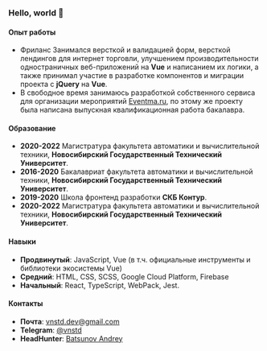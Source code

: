 ### Hello, world 👋
#### Опыт работы
- Фриланс
Занимался версткой и валидацией форм, версткой лендингов для интернет торговли, улучшением производительности одностраничных веб-приложений на **Vue** и написанием их логики, а также принимал участие в разработке компонентов и миграции проекта с **jQuery** на **Vue**. 
- В свободное время занимаюсь разработкой собственного сервиса для организации мероприятий [Eventma.ru](https://eventma.ru/ "Eventma.ru"), по этому же проекту была написана выпускная квалификационная работа бакалавра. 

#### Образование
- **2020-2022** Магистратура факультета автоматики и вычислительной техники, **Новосибирский Государственный Технический Университет**.
- **2016-2020** Бакалавриат факультета автоматики и вычислительной техники, **Новосибирский Государственный Технический Университет**.
- **2019-2020** Школа фронтенд разработки **СКБ Контур**.
- **2020-2022** Магистратура факультета автоматики и вычислительной техники, **Новосибирский Государственный Технический Университет**.

#### Навыки
- **Продвинутый**: JavaScript, Vue (в т.ч. официальные инструменты и библиотеки экосистемы Vue)
- **Cредний**: HTML, CSS, SCSS, Google Cloud Platform, Firebase
- **Начальный**: React, TypeScript, WebPack, Jest.

#### Контакты
- **Почтa**: vnstd.dev@gmail.com
- **Telegram**: [@vnstd](https://t.me/vnstd "@vnstd")
- **HeadHunter**: [Batsunov Andrey](https://novosibirsk.hh.ru/resume/9e805143ff072c1aba0039ed1f5139324d5776 "Batsunov Andrey")

